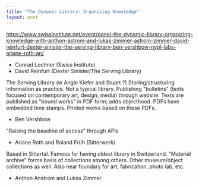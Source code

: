 ```yaml
---
title: "The Dynamic Library: Organizing Knowledge"
layout: post
---
```


<https://www.swissinstitute.net/event/panel-the-dynamic-library-organizing-knowledge-with-anthon-astrom-and-lukas-zimmer-astrom-zimmer-david-reinfurt-dexter-sinister-the-serving-library-ben-vershbow-nypl-labs-ariane-roth-an/>

* Conrad Lochner (Swiss Institute)
* David Reinfurt (Dexter Sinister/The Serving Library)

The Serving Library (w Angie Kiefer and Stuart ?)
Storing/structuring information as practice. Not a typical library. Publishing "bulletins" (texts focused on contemporary art, design, media) through website. Texts are published as "bound works" in PDF form; adds objecthood. PDFs have embedded time stamps. Printed works based on these PDFs. 

* Ben Vershbow

"Raising the baseline of access" through APIs

* Ariane Roth and Roland Früh (Sitterwerk)

Based in Sittertal. Famous for having oldest library in Switzerland. "Material archive" forms basis of collections among others. Other museum/object collections as well. Also near foundary for art, fabrication, photo lab, etc. 

* Anthon Anstrom and Lukas Zimmer
